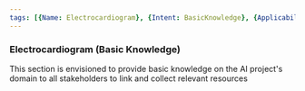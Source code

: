 ```yaml
---
tags: [{Name: Electrocardiogram}, {Intent: BasicKnowledge}, {Applicability: EmergencyMedicine}, {Usage Example: MultiLabelClassificationPerformanceMetrics}]
---
```


### Electrocardiogram (Basic Knowledge)

This section is envisioned to provide basic knowledge on the AI project's domain to all stakeholders to link and collect relevant resources